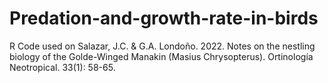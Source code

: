 # Predation-and-growth-rate-in-birds

R Code used on Salazar, J.C. & G.A. Londoño. 2022. Notes on the nestling biology of the Golde-Winged Manakin (Masius Chrysopterus). Ortinología Neotropical. 33(1): 58-65.
